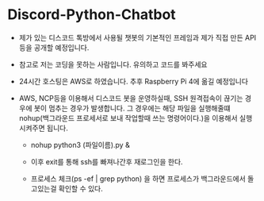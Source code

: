 # Discord-Python-Chatbot

- 제가 있는 디스코드 톡방에서 사용될 챗봇의 기본적인 프레임과 제가 직접 만든 API등을 공개할 예정입니다.
- 참고로 저는 코딩을 못하는 사람입니다. 유의하고 코드를 봐주세요
- 24시간 호스팅은 AWS로 하였습니다. 추후 Raspberry Pi 4에 옮길 예정입니다
- AWS, NCP등을 이용해서 디스코드 봇을 운영하실때, SSH 원격접속이 끊기는 경우에 봇이 멈추는 경우가 발생합니다. 그 경우에는 해당 파일을 실행해줄떄 nohup(백그라운드 프로세서로 보내 작업할때 쓰는 명령어이다.)을 이용해서 실행시켜주면 됩니다.

  - nohup python3 (파일이름).py &
  
  - 이후 exit를 통해 ssh를 빠져나간후 재로그인을 한다.
  
  - 프로세스 체크(ps -ef | grep python) 을 하면 프로세스가 백그라운드에서 돌고있는걸 확인할 수 있다.

